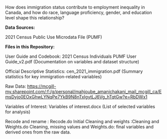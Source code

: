 
How does immigration status contribute to employment inequality in Canada, and how do race, language proficiency, gender, and education level shape this relationship?

**Data Sources:**

2021 Census Public Use Microdata File (PUMF)


**Files in this Repository:**

User Guide and Codebook: 2021 Census Individuals PUMF User Guide_v2.pdf (Documentation on variables and dataset structure)

Official Descriptive Statistics: cen_2021_immigration.pdf (Summary statistics for key immigration-related variables)

Raw Data: https://mcgill-my.sharepoint.com/:f:/g/personal/mahjoube_amanichakani_mail_mcgill_ca/EmsDyjo0EOxGhwLYNqPe7YkB9N8nTxIgytLJ6Vg_hTqtGw?e=RbDWx1

Variables of Interest: Variables of interest.docx (List of selected variables for analysis)

Recode and rename : Recode.do
Initial Cleaning and weights :Cleaning and Weights.do
Cleaning, missing values and Weights.do: final variables and derived ones from the raw data.
